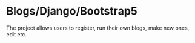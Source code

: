 # Blogs/Django/Bootstrap5
The project allows users to register, run their own blogs, make new ones, edit etc.
